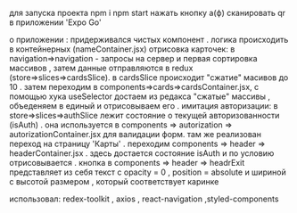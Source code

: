 для запуска проекта
npm i
npm start
нажать кнопку a(ф)
сканировать qr в приложении 'Expo Go'

о приложении :
придерживался чистых компoнент . логика происходить в контейнерных (nameContainer.jsx)
отрисовка карточек:
в navigation=>navigation - запросы на сервер и первая сортировка массивов , затем данные отправляются в redux (store=>slices=>cardsSlice). в cardsSlice происходит "сжатие" масивов до 10 . затем переходим в components=>cards=>cardsContainer.jsx, с помощью хука useSelector достаем из редакса "сжатые" массивы , объеденяем в единый и отрисовываем его .
имитация авторизации:
в store=>slices=>authSlicе лежит состояние о текущей авторизованности (isAuth) . она используется в components => autorization => autorizationContainer.jsx для валидации форм. там же реализован переход на страницу 'Карты' . переходим components => header => headerContainer.jsx . здесь достается состояние isAuth и по условию отрисовывается . кнопка в components => header => headrExit представляет из себя текст с opacity = 0 , position = absolute и шириной с высотой размером , который соответствует каринке

использовал: redex-toolkit , axios , react-navigation ,styled-components
